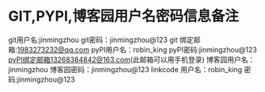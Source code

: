 GIT,PYPI,博客园用户名密码信息备注
================================
git用户名:jinmingzhou
git密码：jinmingzhou@123
git 绑定邮箱:1983273232@qq.com
pyPI用户名：robin_king
pyPI密码:jinmingzhou@123
pyPI绑定邮箱13268384842@163.com(此邮箱可以用手机登录)
博客园用户名：jinmingzhou
博客园密码：jinmingzhou@123
linkcode 用户名：robin_king 密码:jinmingzhou@123
